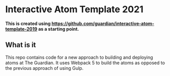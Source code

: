 # Interactive Atom Template 2021

**This is created using https://github.com/guardian/interactive-atom-template-2019 as a starting point.**

## What is it
This repo contains code for a new approach to building and deploying atoms at The Guardian. It uses Webpack 5 to build the atoms as opposed to the previous approach of using Gulp.
